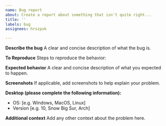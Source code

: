 ```yaml
---
name: Bug report
about: Create a report about something that isn't quite right...
title: ''
labels: bug
assignees: hrszpuk

---
```


**Describe the bug**
A clear and concise description of what the bug is.

**To Reproduce**
Steps to reproduce the behavior:

**Expected behavior**
A clear and concise description of what you expected to happen.

**Screenshots**
If applicable, add screenshots to help explain your problem.

**Desktop (please complete the following information):**
 - OS: [e.g. Windows, MacOS, Linux]
 - Version [e.g. 10, Snow Big Sur, Arch]

**Additional context**
Add any other context about the problem here.
